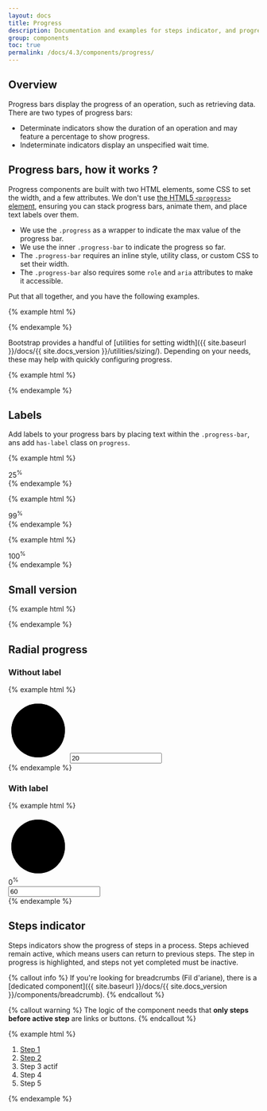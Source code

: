 ```yaml
---
layout: docs
title: Progress
description: Documentation and examples for steps indicator, and progress bars featuring support for stacked bars, animated backgrounds, and text labels.
group: components
toc: true
permalink: /docs/4.3/components/progress/
---
```


## Overview

Progress bars display the progress of an operation, such as retrieving data.
There are two types of progress bars:
- Determinate indicators show the duration of an operation and may feature a percentage to show progress.
- Indeterminate indicators display an unspecified wait time.

## Progress bars, how it works ?

Progress components are built with two HTML elements, some CSS to set the width, and a few attributes. We don't use [the HTML5 `<progress>` element](https://developer.mozilla.org/en-US/docs/Web/HTML/Element/progress), ensuring you can stack progress bars, animate them, and place text labels over them.

- We use the `.progress` as a wrapper to indicate the max value of the progress bar.
- We use the inner `.progress-bar` to indicate the progress so far.
- The `.progress-bar` requires an inline style, utility class, or custom CSS to set their width.
- The `.progress-bar` also requires some `role` and `aria` attributes to make it accessible.

Put that all together, and you have the following examples.

{% example html %}
<div class="progress">
  <div class="progress-bar" role="progressbar" aria-valuenow="0" aria-valuemin="0" aria-valuemax="100"></div>
</div>
<div class="progress">
  <div class="progress-bar" role="progressbar" style="width: 25%" aria-valuenow="25" aria-valuemin="0" aria-valuemax="100"></div>
</div>
<div class="progress">
  <div class="progress-bar" role="progressbar" style="width: 50%" aria-valuenow="50" aria-valuemin="0" aria-valuemax="100"></div>
</div>
<div class="progress">
  <div class="progress-bar" role="progressbar" style="width: 75%" aria-valuenow="75" aria-valuemin="0" aria-valuemax="100"></div>
</div>
<div class="progress">
  <div class="progress-bar" role="progressbar" style="width: 100%" aria-valuenow="100" aria-valuemin="0" aria-valuemax="100"></div>
</div>
{% endexample %}

Bootstrap provides a handful of [utilities for setting width]({{ site.baseurl }}/docs/{{ site.docs_version }}/utilities/sizing/). Depending on your needs, these may help with quickly configuring progress.

{% example html %}
<div class="progress">
  <div class="progress-bar w-75" role="progressbar" aria-valuenow="75" aria-valuemin="0" aria-valuemax="100"></div>
</div>
{% endexample %}

## Labels

Add labels to your progress bars by placing text within the `.progress-bar`, ans add `has-label` class on `progress`.

{% example html %}
<div class="progress has-label">
  <div class="progress-bar" role="progressbar" style="width: 25%;" aria-valuenow="25" aria-valuemin="0" aria-valuemax="100"><span class="progress-label">25<sup>%</sup></span></div>
</div>
{% endexample %}

{% example html %}
<div class="progress has-label">
  <div class="progress-bar" role="progressbar" style="width: 99%;" aria-valuenow="99" aria-valuemin="0" aria-valuemax="100"><span class="progress-label">99<sup>%</sup></span></div>
</div>
{% endexample %}

{% example html %}
<div class="progress has-label">
  <div class="progress-bar" role="progressbar" style="width: 100%;" aria-valuenow="100" aria-valuemin="0" aria-valuemax="100"><span class="progress-label">100<sup>%</sup></span></div>
</div>
{% endexample %}

## Small version

{% example html %}
<div class="progress progress-sm">
  <div class="progress-bar" style="width: 50%" role="progressbar" aria-valuenow="50" aria-valuemin="0" aria-valuemax="100"></div>
</div>
{% endexample %}

## Radial progress

### Without label
{% example html %}
<div class="progress-circle" data-component="radial-progress">
    <svg class="progress-circle-figure" data-role="figure" width="120" height="120" viewBox="0 0 120 120" aria-hidden="true">
      <circle class="progress-circle-meter" cx="60" cy="60" r="54" stroke-width="12" />
      <circle class="progress-circle-value" cx="60" cy="60" r="54" stroke-width="12" />
    </svg>
    <input data-role="control" class="sr-only" type="progressbar" value="20" />
</div>
{% endexample %}

### With label
{% example html %}
<div class="progress-circle" data-component="radial-progress">
    <svg class="progress-circle-figure" data-role="figure" width="120" height="120" viewBox="0 0 120 120" aria-hidden="true">
      <circle class="progress-circle-meter" cx="60" cy="60" r="54" stroke-width="12" />
      <circle class="progress-circle-value" cx="60" cy="60" r="54" stroke-width="12" />
    </svg>
    <div class="progress-circle-label" data-role="label"><span><span data-role="labelvalue">0</span><sup>%</sup></span></div>
    <input data-role="control" class="sr-only" type="progressbar" value="60" />
</div>
{% endexample %}

## Steps indicator

Steps indicators show the progress of steps in a process. Steps achieved remain active, which means users can return to previous steps. The step in progress is highlighted, and steps not yet completed must be inactive.

{% callout info %}
If you're looking for breadcrumbs (Fil d'ariane), there is a [dedicated component]({{ site.baseurl }}/docs/{{ site.docs_version }}/components/breadcrumb).
{% endcallout %}

{% callout warning %}
The logic of the component needs that **only steps before active step** are links or buttons.
{% endcallout %}

{% example html %}
<nav role="navigation" aria-label="Vous êtes : ">
  <ol class="breadcrumb">
    <li class="breadcrumb-item"><a href="#">Step 1</a></li>
    <li class="breadcrumb-item"><a href="#">Step 2</a></li>
    <li class="breadcrumb-item active" aria-current="step">Step 3 <span class="sr-only">actif</span></li>
    <li class="breadcrumb-item">Step 4</li>
    <li class="breadcrumb-item">Step 5</li>
  </ol>
</nav>
{% endexample %}

